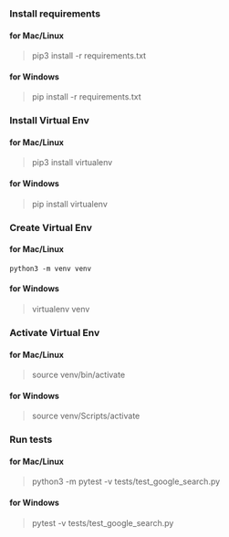 ### Install requirements
#### for Mac/Linux
> pip3 install -r requirements.txt
#### for Windows
> pip install -r requirements.txt

### Install Virtual Env
#### for Mac/Linux
> pip3 install virtualenv
#### for Windows
> pip install virtualenv

### Create Virtual Env
#### for Mac/Linux
```python3 -m venv venv```
#### for Windows
> virtualenv venv

### Activate Virtual Env
#### for Mac/Linux
> source venv/bin/activate
#### for Windows
> source venv/Scripts/activate

### Run tests
#### for Mac/Linux
> python3 -m pytest -v tests/test_google_search.py
#### for Windows
> pytest -v tests/test_google_search.py